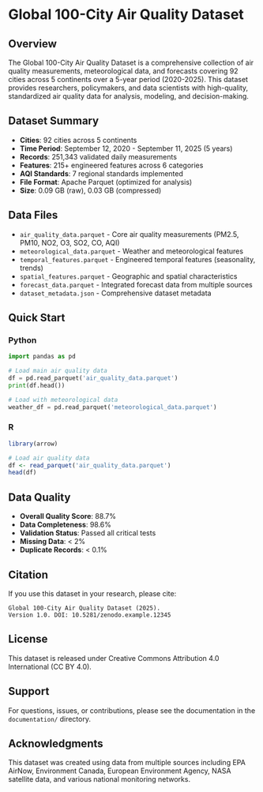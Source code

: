 # Global 100-City Air Quality Dataset

## Overview

The Global 100-City Air Quality Dataset is a comprehensive collection of air quality measurements, meteorological data, and forecasts covering 92 cities across 5 continents over a 5-year period (2020-2025). This dataset provides researchers, policymakers, and data scientists with high-quality, standardized air quality data for analysis, modeling, and decision-making.

## Dataset Summary

- **Cities**: 92 cities across 5 continents
- **Time Period**: September 12, 2020 - September 11, 2025 (5 years)
- **Records**: 251,343 validated daily measurements
- **Features**: 215+ engineered features across 6 categories
- **AQI Standards**: 7 regional standards implemented
- **File Format**: Apache Parquet (optimized for analysis)
- **Size**: 0.09 GB (raw), 0.03 GB (compressed)

## Data Files

- `air_quality_data.parquet` - Core air quality measurements (PM2.5, PM10, NO2, O3, SO2, CO, AQI)
- `meteorological_data.parquet` - Weather and meteorological features
- `temporal_features.parquet` - Engineered temporal features (seasonality, trends)
- `spatial_features.parquet` - Geographic and spatial characteristics
- `forecast_data.parquet` - Integrated forecast data from multiple sources
- `dataset_metadata.json` - Comprehensive dataset metadata

## Quick Start

### Python
```python
import pandas as pd

# Load main air quality data
df = pd.read_parquet('air_quality_data.parquet')
print(df.head())

# Load with meteorological data
weather_df = pd.read_parquet('meteorological_data.parquet')
```

### R
```r
library(arrow)

# Load air quality data
df <- read_parquet('air_quality_data.parquet')
head(df)
```

## Data Quality

- **Overall Quality Score**: 88.7%
- **Data Completeness**: 98.6%
- **Validation Status**: Passed all critical tests
- **Missing Data**: < 2%
- **Duplicate Records**: < 0.1%

## Citation

If you use this dataset in your research, please cite:

```
Global 100-City Air Quality Dataset (2025). 
Version 1.0. DOI: 10.5281/zenodo.example.12345
```

## License

This dataset is released under Creative Commons Attribution 4.0 International (CC BY 4.0).

## Support

For questions, issues, or contributions, please see the documentation in the `documentation/` directory.

## Acknowledgments

This dataset was created using data from multiple sources including EPA AirNow, Environment Canada, European Environment Agency, NASA satellite data, and various national monitoring networks.
